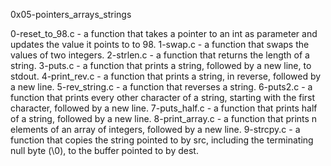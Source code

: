 0x05-pointers_arrays_strings

0-reset_to_98.c - a function that takes a pointer to an int as parameter and updates the value it points to to 98.
1-swap.c - a function that swaps the values of two integers.
2-strlen.c - a function that returns the length of a string.
3-puts.c - a function that prints a string, followed by a new line, to stdout.
4-print_rev.c -  a function that prints a string, in reverse, followed by a new line.
5-rev_string.c -  a function that reverses a string.
6-puts2.c - a function that prints every other character of a string, starting with the first character, followed by a new line.
7-puts_half.c - a function that prints half of a string, followed by a new line.
8-print_array.c -  a function that prints n elements of an array of integers, followed by a new line.
9-strcpy.c - a function that copies the string pointed to by src, including the terminating null byte (\0), to the buffer pointed to by dest.
